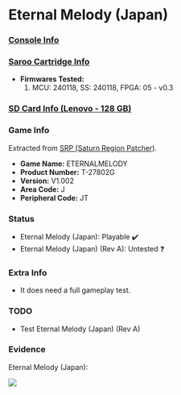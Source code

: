 # Eternal Melody (Japan)

### [Console Info](../../../../../Info/Consoles/VA13/README.md)

### [Saroo Cartridge Info](../../../../../Info/Cartridges/RetroGameParadiseStore/1.32F/README.md)

- <b>Firmwares Tested:</b>
  1. MCU: 240118, SS: 240118, FPGA: 05 - v0.3

### [SD Card Info (Lenovo - 128 GB)](../../../../../Info/SdCards/Lenovo/128GB/fat32/README.md)

### Game Info

Extracted from [SRP (Saturn Region Patcher)](https://segaxtreme.net/resources/saturn-region-patcher.81/download).

- <b>Game Name:</b> ETERNALMELODY
- <b>Product Number:</b> T-27802G
- <b>Version:</b> V1.002
- <b>Area Code:</b> J
- <b>Peripheral Code:</b> JT

### Status

- Eternal Melody (Japan): Playable :heavy_check_mark:
- Eternal Melody (Japan) (Rev A): Untested :question:

### Extra Info

- It does need a full gameplay test.

### TODO

- Test Eternal Melody (Japan) (Rev A)

### Evidence

Eternal Melody (Japan):

[![](https://img.youtube.com/vi/DZ6MjaSZPRA/0.jpg)](https://www.youtube.com/watch?v=DZ6MjaSZPRA)

